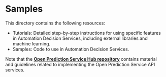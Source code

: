 # Samples

This directory contains the following resources:
- Tutorials: Detailed step-by-step instructions for using specific features in Automation Decision Services, including external libraries and machine learning.
- Samples: Code to use in Automation Decision Services.

Note that the [**Open Prediction Service Hub repository**](https://github.com/IBM/open-prediction-service-hub) contains material and guidelines related to implementing the Open Prediction Service API services.

